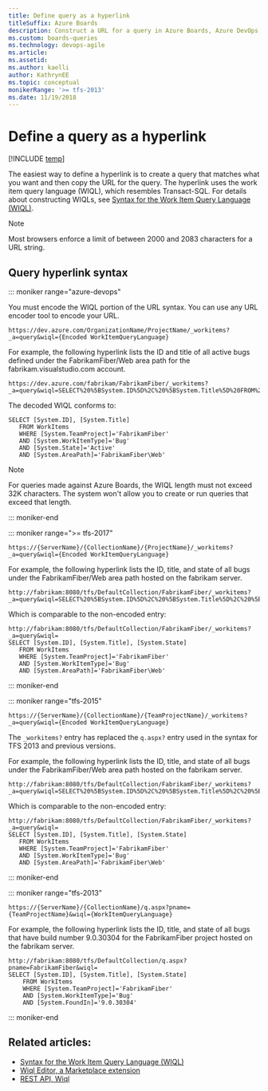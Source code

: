 ```yaml
---
title: Define query as a hyperlink
titleSuffix: Azure Boards
description: Construct a URL for a query in Azure Boards, Azure DevOps, & Team Foundation Server
ms.custom: boards-queries
ms.technology: devops-agile
ms.article:   
ms.assetid:  
ms.author: kaelli
author: KathrynEE
ms.topic: conceptual
monikerRange: '>= tfs-2013'
ms.date: 11/19/2018  
---
```


# Define a query as a hyperlink

[!INCLUDE [temp](../includes/version-vsts-tfs-all-versions.md)]

<a id="define-query-hyperlink" />  

The easiest way to define a hyperlink is to create a query that matches what you want and then copy the URL for the query. The hyperlink uses the work item query language (WIQL), which resembles Transact-SQL. For details about constructing WIQLs, see [Syntax for the Work Item Query Language (WIQL)](wiql-syntax.md).

> [!NOTE]  
> Most browsers enforce a limit of between 2000 and 2083 characters for a URL string.

## Query hyperlink syntax

::: moniker range="azure-devops"

You must encode the WIQL portion of the URL syntax. You can use any URL encoder tool to encode your URL.

```
https://dev.azure.com/OrganizationName/ProjectName/_workitems?_a=query&wiql={Encoded WorkItemQueryLanguage}
```

For example, the following hyperlink lists the ID and title of all active bugs defined under the FabrikamFiber/Web area path for the fabrikam.visualstudio.com account.

```
https://dev.azure.com/fabrikam/FabrikamFiber/_workitems?_a=query&wiql=SELECT%20%5BSystem.ID%5D%2C%20%5BSystem.Title%5D%20FROM%20WorkItems%20WHERE%20%5BSystem.TeamProject%5D%3D'FabrikamFiber'%20AND%20%5BSystem.WorkItemType%5D%3D'Bug'%20AND%20%5BSystem.State%5D%3D'Active'%20AND%20%5BSystem.AreaPath%5D%3D'FabrikamFiber%5CWeb'
```

The decoded WIQL conforms to:

```wiql
SELECT [System.ID], [System.Title]
   FROM WorkItems
   WHERE [System.TeamProject]='FabrikamFiber'
   AND [System.WorkItemType]='Bug'
   AND [System.State]='Active'
   AND [System.AreaPath]='FabrikamFiber\Web'
```

> [!NOTE]  
> For queries made against Azure Boards, the WIQL length must not exceed 32K characters. The system won't allow you to create or run queries that exceed that length.

::: moniker-end

::: moniker range=">= tfs-2017"

```
https://{ServerName}/{CollectionName}/{ProjectName}/_workitems?_a=query&wiql={Encoded WorkItemQueryLanguage}
```

For example, the following hyperlink lists the ID, title, and state of all bugs under the FabrikamFiber/Web area path hosted on the fabrikam server.

```
http://fabrikam:8080/tfs/DefaultCollection/FabrikamFiber/_workitems?_a=query&wiql=SELECT%20%5BSystem.ID%5D%2C%20%5BSystem.Title%5D%2C%20%5BSystem.State%5D%20FROM%20WorkItems%20WHERE%20%5BSystem.TeamProject%5D%3D'FabrikamFiber'%20AND%20%5BSystem.WorkItemType%5D%3D'Bug'%20AND%20%5BSystem.AreaPath%5D%3D'FabrikamFiber%5CWeb'%20%20
```

Which is comparable to the non-encoded entry:

```
http://fabrikam:8080/tfs/DefaultCollection/FabrikamFiber/_workitems?_a=query&wiql=
SELECT [System.ID], [System.Title], [System.State]
   FROM WorkItems
   WHERE [System.TeamProject]='FabrikamFiber'
   AND [System.WorkItemType]='Bug'
   AND [System.AreaPath]='FabrikamFiber\Web'
```

::: moniker-end

::: moniker range="tfs-2015"

```
https://{ServerName}/{CollectionName}/{TeamProjectName}/_workitems?_a=query&wiql={Encoded WorkItemQueryLanguage}
```

The `_workitems?` entry has replaced the `q.aspx?` entry used in the syntax for TFS 2013 and previous versions.

For example, the following hyperlink lists the ID, title, and state of all bugs under the FabrikamFiber/Web area path hosted on the fabrikam server.

```
http://fabrikam:8080/tfs/DefaultCollection/FabrikamFiber/_workitems?_a=query&wiql=SELECT%20%5BSystem.ID%5D%2C%20%5BSystem.Title%5D%2C%20%5BSystem.State%5D%20FROM%20WorkItems%20WHERE%20%5BSystem.TeamProject%5D%3D'FabrikamFiber'%20AND%20%5BSystem.WorkItemType%5D%3D'Bug'%20AND%20%5BSystem.AreaPath%5D%3D'FabrikamFiber%5CWeb'%20%20
```

Which is comparable to the non-encoded entry:

```
http://fabrikam:8080/tfs/DefaultCollection/FabrikamFiber/_workitems?_a=query&wiql=
SELECT [System.ID], [System.Title], [System.State]
   FROM WorkItems
   WHERE [System.TeamProject]='FabrikamFiber'
   AND [System.WorkItemType]='Bug'
   AND [System.AreaPath]='FabrikamFiber\Web'
```

::: moniker-end

::: moniker range="tfs-2013"

```
https://{ServerName}/{CollectionName}/q.aspx?pname={TeamProjectName}&wiql={WorkItemQueryLanguage}
```

For example, the following hyperlink lists the ID, title, and state of all bugs that have build number 9.0.30304 for the FabrikamFiber project hosted on the fabrikam server.

```
http://fabrikam:8080/tfs/DefaultCollection/q.aspx?pname=FabrikamFiber&wiql=
SELECT [System.ID], [System.Title], [System.State]
	FROM WorkItems
	WHERE [System.TeamProject]='FabrikamFiber'
	AND [System.WorkItemType]='Bug'
	AND [System.FoundIn]='9.0.30304'
```

::: moniker-end

## Related articles:

* [Syntax for the Work Item Query Language (WIQL)](wiql-syntax.md)
* [Wiql Editor, a Marketplace extension](https://marketplace.visualstudio.com/items?itemName=ottostreifel.wiql-editor)
* [REST API, Wiql](/rest/api/azure/devops/wit/wiql)
